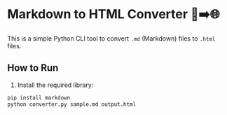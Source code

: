 # Markdown to HTML Converter 📝➡️🌐

This is a simple Python CLI tool to convert `.md` (Markdown) files to `.html` files.

## How to Run

1. Install the required library:

```bash
pip install markdown
python converter.py sample.md output.html
